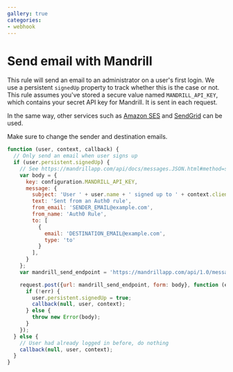 ```yaml
---
gallery: true
categories:
- webhook
---
```

# Send email with Mandrill

This rule will send an email to an administrator on a user's first login. We use a persistent `signedUp` property to track whether this is the case or not. This rule assumes you've stored a secure value named `MANDRILL_API_KEY`, which contains your secret API key for Mandrill. It is sent in each request.

In the same way, other services such as [Amazon SES](http://docs.aws.amazon.com/ses/latest/APIReference/Welcome.html) and [SendGrid](sendgrid.md) can be used.

Make sure to change the sender and destination emails.

```js
function (user, context, callback) {
  // Only send an email when user signs up
  if (user.persistent.signedUp) {
    // See https://mandrillapp.com/api/docs/messages.JSON.html#method=send
    var body = {
      key: configuration.MANDRILL_API_KEY,
      message: {
        subject: 'User ' + user.name + ' signed up to ' + context.clientName,
        text: 'Sent from an Auth0 rule',
        from_email: 'SENDER_EMAIL@example.com',
        from_name: 'Auth0 Rule',
        to: [
          {
            email: 'DESTINATION_EMAIL@example.com',
            type: 'to'
          }
        ],
      }
    };
    var mandrill_send_endpoint = 'https://mandrillapp.com/api/1.0/messages/send.json';

    request.post({url: mandrill_send_endpoint, form: body}, function (err, resp, body) {
      if (!err) {
        user.persistent.signedUp = true;
        callback(null, user, context);
      } else {
        throw new Error(body);
      }
    });
  } else {
    // User had already logged in before, do nothing
    callback(null, user, context);
  }
}
```

